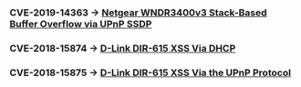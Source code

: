 
### CVE-2019-14363 -> [Netgear WNDR3400v3 Stack-Based Buffer Overflow via UPnP SSDP](https://github.com/reevesrs24/CVE/blob/master/Netgear_WNDR2400v3/upnp_stack_overflow/upnp_stack_overflow.md)
### CVE-2018-15874 -> [D-Link DIR-615 XSS Via DHCP](https://github.com/reevesrs24/cve/blob/master/D-Link_DIR-615/xss_DHCP/dlink_dir615_xss_dhcp.md)
### CVE-2018-15875 -> [D-Link DIR-615 XSS Via the UPnP Protocol](https://github.com/reevesrs24/cve/blob/master/D-Link_DIR-615/xss_UPnP/dlink_dir615_xss_upnp.md)
